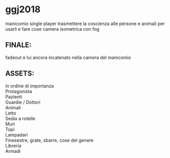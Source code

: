 # ggj2018

manicomio
single player
trasmettere la coscienza alle persone e animali per usarli e fare cose
camera isometrica con fog

## FINALE: 
fadeout e lui ancora incatenato nella camera del manicomio

## ASSETS: 
in ordine di importanza  
Protagonista  
Pazienti  
Guardie / Dottori  
Animali  
Letto  
Sedia a rotelle  
Muri  
Topi  
Lampadari  
Finesestre, grate, sbarre, cose del genere  
Libreria  
Armadi  
